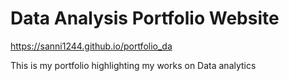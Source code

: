 # Data Analysis Portfolio Website

https://sanni1244.github.io/portfolio_da


This is my portfolio highlighting my works on Data analytics
